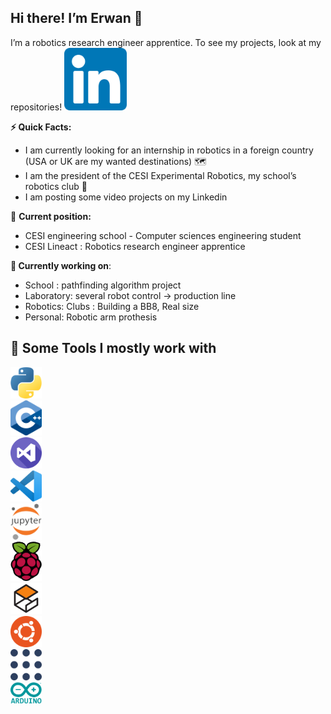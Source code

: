 ## **Hi there! I’m Erwan** 👋

I’m a robotics research engineer apprentice. To see my projects, look at my repositories!
<img src="174857.png" width="100">


**⚡️ Quick Facts:**

- I am currently looking for an internship in robotics in a foreign country (USA or UK are my wanted destinations) 🗺️
- I am the president of the CESI Experimental Robotics, my school’s robotics club 🤖
- I am posting some video projects on my Linkedin

🔄 **Current position:** 

- CESI engineering school - Computer sciences engineering student
- CESI Lineact : Robotics research engineer apprentice

**🦾 Currently working on**:

- School : pathfinding algorithm project
- Laboratory: several robot control → production line
- Robotics: Clubs : Building a BB8, Real size
- Personal: Robotic arm prothesis

## **🚀 Some Tools I mostly work with**
<div>
  <div style="max-width: 20%;max-height: 20%;display: inline-block;">
    <img src="Untitled%201.png" width="50" style="margin: auto;">
    <img src="Untitled%202.png" width="50" style="margin: auto;">
    <img src="Untitled%203.png" width="50" style="margin: auto;">
    <img src="Untitled%204.png" width="50" style="margin: auto;">
    <img src="Untitled%205.png" width="50" style="margin: auto;">
    <img src="Untitled%206.png" width="50" style="margin: auto;">
    <img src="Untitled%207.png" width="50" style="margin: auto;">
    <img src="Untitled%208.png" width="50" style="margin: auto;">
    <img src="Untitled%209.png" width="50" style="margin: auto;">
    <img src="Untitled%2010.png" width="50" style="margin: auto;">
  </div>
 </div>

<!--
**R1leMargoulin/R1leMargoulin** is a ✨ _special_ ✨ repository because its `README.md` (this file) appears on your GitHub profile.

Here are some ideas to get you started:

- 🔭 I’m currently working on ...
- 🌱 I’m currently learning ...
- 👯 I’m looking to collaborate on ...
- 🤔 I’m looking for help with ...
- 💬 Ask me about ...
- 📫 How to reach me: ...
- 😄 Pronouns: ...
- ⚡ Fun fact: ...
-->
